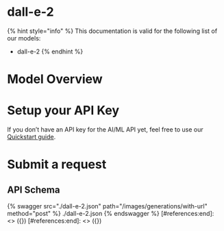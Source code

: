 [#references:start]: <> ({ "template": "openapi" })
[#references:start]: <> ({ "template": "openapi" })
# dall-e-2

{% hint style="info" %}
This documentation is valid for the following list of our models:
* dall-e-2
{% endhint %}

# Model Overview


# Setup your API Key
If you don’t have an API key for the AI/ML API yet, feel free to use our [Quickstart guide](https://docs.aimlapi.com/quickstart/setting-up).

# Submit a request
## API Schema
{% swagger src="./dall-e-2.json" path="/images/generations/with-url" method="post" %}
./dall-e-2.json
{% endswagger %}
[#references:end]: <> ({})
[#references:end]: <> ({})